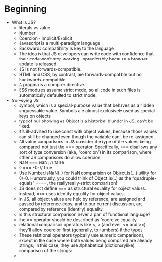 # Beginning
-   What is JS?
    -   literals vs value
    -   Number
    -   Coercion - Implicit/Explicit
    -   Javascript is a multi-paradigm language
    -   Backwards compatibility is key to the language
    -   The idea is that JS developers can write code with confidence
    that their code won’t stop working unpredictably because a
    browser update is released.
    -   JS is not forwards-compatible.
    -   HTML and CSS, by contrast, are forwards-compatible but not
    backwards-compatible.
    -   A pragma is a compiler directive.
    -   ES6 modules
    assume strict mode, so all code in such files is automatically
    defaulted to strict mode.
-   Surveying JS
    -   symbol, which is a special-purpose value that behaves as a hidden unguessable value. Symbols are almost exclusively used as special keys on objects
    -   typeof null showing as Object is a historical blunder in JS, can't be fixed.
    -   It’s ill-advised to use const with object values, because those values can still be changed even though the variable can’t be re-assigned.
    -   All value comparisons in JS consider the type of the values being compared, not just the === operator. Specifically, === disallows any sort of type conversion (aka, “coercion”) in its comparison, where other JS comparisons do allow coercion.
    -   NaN === NaN; // false
    -   0 === -0; // true
    -   Use Number.isNaN(..) for NaN comparision or Object.is(...) utility for 0/-0. Humorously, you could think of Object.is(..) as the “quadruple-equals” ====, the reallyreally-strict comparison!
    -   JS does not define === as structural equality for object values. Instead, === uses identity equality for object values.
    -   In JS, all object values are held by reference, are assigned and passed by reference-copy, and to our current discussion, are compared by reference (identity) equality.
    -   Is this structural comparison never a part of functional language?
    -   the == operator should be described as “coercive equality.
    -   relational comparison operators like <, > (and even <= and >=). they’ll allow coercion first (generally, to numbers) if the types
    -   These relational operators typically use numeric comparisons, except in the case where both values being compared are already strings; in this case, they use alphabetical (dictionarylike) comparison of the strings:
    -   